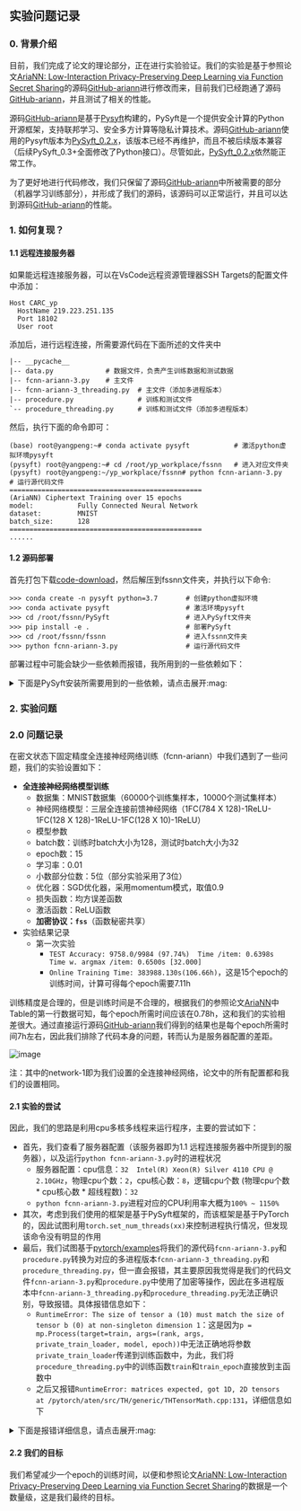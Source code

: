## 实验问题记录

### 0. 背景介绍

目前，我们完成了论文的理论部分，正在进行实验验证。我们的实验是基于参照论文[AriaNN: Low-Interaction Privacy-Preserving Deep Learning via Function Secret Sharing](https://petsymposium.org/popets/2022/popets-2022-0015.php)的源码[GitHub-ariann](https://github.com/LaRiffle/ariann)进行修改而来，目前我们已经跑通了源码[GitHub-ariann](https://github.com/LaRiffle/ariann)，并且测试了相关的性能。

源码[GitHub-ariann](https://github.com/LaRiffle/ariann)是基于[Pysyft](https://github.com/OpenMined/PySyft)构建的，PySyft是一个提供安全计算的Python开源框架，支持联邦学习、安全多方计算等隐私计算技术。源码[GitHub-ariann](https://github.com/LaRiffle/ariann)使用的Pysyft版本为[PySyft_0.2.x](https://github.com/OpenMined/PySyft/tree/PySyft/syft_0.2.x)，该版本已经不再维护，而且不被后续版本兼容（后续PySyft_0.3+全面修改了Python接口）。尽管如此，[PySyft_0.2.x](https://github.com/OpenMined/PySyft/tree/PySyft/syft_0.2.x)依然能正常工作。

为了更好地进行代码修改，我们只保留了源码[GitHub-ariann](https://github.com/LaRiffle/ariann)中所被需要的部分（机器学习训练部分），并形成了我们的源码，该源码可以正常运行，并且可以达到源码[GitHub-ariann](https://github.com/LaRiffle/ariann)的性能。

### 1. 如何复现？

#### 1.1 远程连接服务器

如果能远程连接服务器，可以在VsCode远程资源管理器SSH Targets的配置文件中添加：
```
Host CARC_yp
  HostName 219.223.251.135
  Port 18102
  User root
```
添加后，进行远程连接，所需要源代码在下面所述的文件夹中
```
|-- __pycache__
|-- data.py             # 数据文件，负责产生训练数据和测试数据
|-- fcnn-ariann-3.py    # 主文件
|-- fcnn-ariann-3_threading.py  # 主文件（添加多进程版本）
|-- procedure.py                # 训练和测试文件
`-- procedure_threading.py      # 训练和测试文件（添加多进程版本）

```

然后，执行下面的命令即可：
```
(base) root@yangpeng:~# conda activate pysyft           # 激活python虚拟环境pysyft
(pysyft) root@yangpeng:~# cd /root/yp_workplace/fssnn   # 进入对应文件夹
(pysyft) root@yangpeng:~/yp_workplace/fssnn# python fcnn-ariann-3.py    # 运行源代码文件
================================================
(AriaNN) Ciphertext Training over 15 epochs
model:           Fully Connected Neural Network
dataset:         MNIST
batch_size:      128
================================================
......
```

#### 1.2 源码部署

首先打包下载[code-download](https://resource-1305526482.cos.ap-guangzhou.myqcloud.com/Code/fssnn.zip)，然后解压到fssnn文件夹，并执行以下命令:

```
>>> conda create -n pysyft python=3.7       # 创建python虚拟环境
>>> conda activate pysyft                   # 激活环境pysyft
>>> cd /root/fssnn/PySyft                   # 进入PySyft文件夹
>>> pip install -e .                        # 部署PySyft
>>> cd /root/fssnn/fssnn                    # 进入fssnn文件夹
>>> python fcnn-ariann-3.py                 # 运行源代码文件 
```

部署过程中可能会缺少一些依赖而报错，我所用到的一些依赖如下：

<details>
<summary>下面是PySyft安装所需要用到的一些依赖，请点击展开:mag:</summary>

```
Package              Version     Editable project location
-------------------- ----------- --------------------------------
aioice               0.6.18
aiortc               0.9.28
attrs                22.1.0
av                   8.1.0
backcall             0.2.0
beautifulsoup4       4.11.1
bidict               0.22.0
bleach               5.0.1
certifi              2022.9.24
cffi                 1.15.1
chardet              3.0.4
click                7.1.2
crc32c               2.3
cryptography         38.0.4
debugpy              1.6.4
decorator            5.1.1
defusedxml           0.7.1
dill                 0.3.6
entrypoints          0.4
fastjsonschema       2.16.2
Flask                1.1.4
Flask-SocketIO       4.2.1
idna                 2.8
importlib-metadata   5.1.0
importlib-resources  1.5.0
ipykernel            6.9.2
ipython              7.34.0
ipython-genutils     0.2.0
itsdangerous         1.1.0
jedi                 0.18.2
Jinja2               2.11.3
jsonschema           4.17.3
jupyter-client       7.1.2
jupyter_core         4.12.0
jupyterlab-pygments  0.2.2
lz4                  3.0.2
MarkupSafe           2.1.1
matplotlib-inline    0.1.6
mistune              0.8.4
msgpack              1.0.4
msgpack-numpy        0.4.8
nbclient             0.5.13
nbconvert            6.4.5
nbformat             5.7.0
nest-asyncio         1.5.6
netifaces            0.11.0
notebook             5.7.8
numpy                1.18.5
openmined.threepio   0.2.0
pandocfilters        1.5.0
parso                0.8.3
pexpect              4.8.0
phe                  1.4.0
pickleshare          0.7.5
Pillow               9.3.0
pip                  22.2.2
pkgutil_resolve_name 1.3.10
prometheus-client    0.15.0
prompt-toolkit       3.0.36
protobuf             3.19.0
psutil               5.7.0
ptyprocess           0.7.0
pyarrow              2.0.0
pycparser            2.21
pyee                 9.0.4
Pygments             2.13.0
pylibsrtp            0.7.1
pyrsistent           0.19.2
python-dateutil      2.8.2
python-engineio      4.3.4
python-socketio      5.7.2
pyzmq                24.0.1
requests             2.22.0
requests-toolbelt    0.9.1
RestrictedPython     5.2
scipy                1.4.1
Send2Trash           1.8.0
setuptools           63.4.1
six                  1.16.0
soupsieve            2.3.2.post1
sycret               0.1.3
syft                 0.2.9       /root/yp_workplace/ariann/PySyft
syft-proto           0.5.3
tblib                1.6.0
terminado            0.13.3
testpath             0.6.0
torch                1.4.0
torchvision          0.5.0
tornado              4.5.3
traitlets            5.7.1
typing_extensions    4.4.0
urllib3              1.25.11
wcwidth              0.2.5
webencodings         0.5.1
websocket-client     0.57.0
websockets           8.1
Werkzeug             1.0.1
wheel                0.37.1
zipp                 3.11.0
```
</details>

### 2. 实验问题

### 2.0 问题记录

在密文状态下固定精度全连接神经网络训练（fcnn-ariann）中我们遇到了一些问题，我们的实验设置如下：
+ **全连接神经网络模型训练**
  +  数据集：MNIST数据集（60000个训练集样本，10000个测试集样本）
  +  神经网络模型：三层全连接前馈神经网络（1FC(784 X 128)-1ReLU-1FC(128 X 128)-1ReLU-1FC(128 X 10)-1ReLU）
  +  模型参数
    + batch数：训练时batch大小为128，测试时batch大小为32
    + epoch数：15
    + 学习率：0.01
    + 小数部分位数：5位（部分实验采用了3位）
  + 优化器：SGD优化器，采用momentum模式，取值0.9
  + 损失函数：均方误差函数
  + 激活函数：ReLU函数
  + **加密协议：`fss`**（函数秘密共享） 
+ 实验结果记录
  + 第一次实验
    + `TEST Accuracy: 9758.0/9984 (97.74%) 	Time /item: 0.6398s 	Time w. argmax /item: 0.6500s [32.000]`
    + `Online Training Time: 383988.130s(106.66h)`，这是15个epoch的训练时间，计算可得每个epoch需要7.11h

训练精度是合理的，但是训练时间是不合理的，根据我们的参照论文[AriaNN](https://petsymposium.org/popets/2022/popets-2022-0015.php)中Table的第一行数据可知，每个epoch所需时间应该在0.78h，这和我们的实验相差很大。通过直接运行源码[GitHub-ariann](https://github.com/LaRiffle/ariann)我们得到的结果也是每个epoch所需时间7h左右，因此我们排除了代码本身的问题，转而认为是服务器配置的差距。

![image](https://user-images.githubusercontent.com/66773755/208018770-b1300bb3-f9c0-42fc-adc8-c2c7d29dd2ec.png)


注：其中的network-1即为我们设置的全连接神经网络，论文中的所有配置都和我们的设置相同。

#### 2.1 实验的尝试

因此，我们的思路是利用cpu多核多线程来运行程序，主要的尝试如下：
+ 首先，我们查看了服务器配置（该服务器即为1.1 远程连接服务器中所提到的服务器），以及运行`python fcnn-ariann-3.py`时的进程状况
    + 服务器配置：cpu信息：`32  Intel(R) Xeon(R) Silver 4110 CPU @ 2.10GHz`，物理cpu个数：`2`，cpu核心数：`8`，逻辑cpu个数 (物理cpu个数 * cpu核心数 * 超线程数)：`32`
    + `python fcnn-ariann-3.py`进程对应的CPU利用率大概为`100% ~ 1150%`
+ 其次，考虑到我们使用的框架是基于PySyft框架的，而该框架是基于PyTorch的，因此试图利用`torch.set_num_threads(xx)`来控制进程执行情况，但发现该命令没有明显的作用
+ 最后，我们试图基于[pytorch/examples](https://github.com/pytorch/examples/tree/main/mnist_hogwild)将我们的源代码`fcnn-ariann-3.py`和`procedure.py`转换为对应的多进程版本`fcnn-ariann-3_threading.py`和`procedure_threading.py`，但一直会报错，其主要原因我觉得是我们的代码文件`fcnn-ariann-3.py`和`procedure.py`中使用了加密等操作，因此在多进程版本中`fcnn-ariann-3_threading.py`和`procedure_threading.py`无法正确识别，导致报错。具体报错信息如下：
  + `RuntimeError: The size of tensor a (10) must match the size of tensor b (0) at non-singleton dimension 1`：这是因为`p = mp.Process(target=train, args=(rank, args, private_train_loader, model, epoch))`中无法正确地将参数`private_train_loader`传递到训练函数中，为此，我们将`procedure_threading.py`中的训练函数`train`和`train_epoch`直接放到主函数中
  + 之后又报错`RuntimeError: matrices expected, got 1D, 2D tensors at /pytorch/aten/src/TH/generic/THTensorMath.cpp:131`，详细信息如下

<details>
<summary>下面是报错详细信息，请点击展开:mag:</summary>
  
```
(pysyft) root@yangpeng:~/yp_workplace/fssnn# python fcnn-ariann-3_threading.py
================================================
(AriaNN) Ciphertext Training over 15 epochs
model:           Fully Connected Neural Network
dataset:         MNIST
batch_size:      128
================================================
Process Process-1:
Traceback (most recent call last):
  File "/root/yp_workplace/ariann/PySyft/syft/frameworks/torch/tensors/interpreters/native.py", line 439, in handle_func_command
    cmd, args_, kwargs_, return_args_type=True
  File "/root/yp_workplace/ariann/PySyft/syft/generic/frameworks/hook/hook_args.py", line 170, in unwrap_args_from_function
    new_args = args_hook_function(args_)
  File "/root/yp_workplace/ariann/PySyft/syft/generic/frameworks/hook/hook_args.py", line 360, in <lambda>
    return lambda x: f(lambdas, x)
  File "/root/yp_workplace/ariann/PySyft/syft/generic/frameworks/hook/hook_args.py", line 538, in three_fold
    lambdas[0](args_[0], **kwargs),
  File "/root/yp_workplace/ariann/PySyft/syft/generic/frameworks/hook/hook_args.py", line 335, in <lambda>
    else lambda i: forward_func[type(i)](i)
  File "/root/yp_workplace/ariann/PySyft/syft/frameworks/torch/hook/hook_args.py", line 27, in <lambda>
    else (_ for _ in ()).throw(PureFrameworkTensorFoundError),
  File "/root/yp_workplace/ariann/PySyft/syft/frameworks/torch/hook/hook_args.py", line 27, in <genexpr>
    else (_ for _ in ()).throw(PureFrameworkTensorFoundError),
syft.exceptions.PureFrameworkTensorFoundError

During handling of the above exception, another exception occurred:

Traceback (most recent call last):
  File "/root/miniconda3/envs/pysyft/lib/python3.7/multiprocessing/process.py", line 297, in _bootstrap
    self.run()
  File "/root/miniconda3/envs/pysyft/lib/python3.7/multiprocessing/process.py", line 99, in run
    self._target(*self._args, **self._kwargs)
  File "/root/yp_workplace/fssnn/fcnn-ariann-3_threading.py", line 104, in train
    train_epoch(args, model, private_train_loader, optimizer, epoch)
  File "/root/yp_workplace/fssnn/fcnn-ariann-3_threading.py", line 129, in train_epoch
    loss[0] = forward(optimizer, model, data, target)   # 前向传播
  File "/root/yp_workplace/fssnn/fcnn-ariann-3_threading.py", line 119, in forward
    output = model(data)
  File "/root/miniconda3/envs/pysyft/lib/python3.7/site-packages/torch/nn/modules/module.py", line 532, in __call__
    result = self.forward(*input, **kwargs)
  File "/root/yp_workplace/fssnn/fcnn-ariann-3_threading.py", line 33, in forward
    x = F.relu(self.fc1(x))          # 此处的relu函数是秘密协议中的relu函数，不能自定义
  File "/root/miniconda3/envs/pysyft/lib/python3.7/site-packages/torch/nn/modules/module.py", line 532, in __call__
    result = self.forward(*input, **kwargs)
  File "/root/miniconda3/envs/pysyft/lib/python3.7/site-packages/torch/nn/modules/linear.py", line 87, in forward
    return F.linear(input, self.weight, self.bias)
  File "/root/yp_workplace/ariann/PySyft/syft/generic/frameworks/hook/hook.py", line 345, in overloaded_func
    response = handle_func_command(command)
  File "/root/yp_workplace/ariann/PySyft/syft/frameworks/torch/tensors/interpreters/native.py", line 482, in handle_func_command
    response = cls._get_response(cmd, args_, kwargs_)
  File "/root/yp_workplace/ariann/PySyft/syft/frameworks/torch/tensors/interpreters/native.py", line 516, in _get_response
    response = command_method(*args_, **kwargs_)
  File "/root/miniconda3/envs/pysyft/lib/python3.7/site-packages/torch/nn/functional.py", line 1370, in linear
    ret = torch.addmm(bias, input, weight.t())
  File "/root/yp_workplace/ariann/PySyft/syft/generic/frameworks/hook/hook.py", line 345, in overloaded_func
    response = handle_func_command(command)
  File "/root/yp_workplace/ariann/PySyft/syft/frameworks/torch/tensors/interpreters/native.py", line 482, in handle_func_command
    response = cls._get_response(cmd, args_, kwargs_)
  File "/root/yp_workplace/ariann/PySyft/syft/frameworks/torch/tensors/interpreters/native.py", line 516, in _get_response
    response = command_method(*args_, **kwargs_)
RuntimeError: matrices expected, got 1D, 2D tensors at /pytorch/aten/src/TH/generic/THTensorMath.cpp:131
Process Process-3:
Traceback (most recent call last):
  File "/root/yp_workplace/ariann/PySyft/syft/frameworks/torch/tensors/interpreters/native.py", line 439, in handle_func_command
    cmd, args_, kwargs_, return_args_type=True
  File "/root/yp_workplace/ariann/PySyft/syft/generic/frameworks/hook/hook_args.py", line 170, in unwrap_args_from_function
    new_args = args_hook_function(args_)
  File "/root/yp_workplace/ariann/PySyft/syft/generic/frameworks/hook/hook_args.py", line 360, in <lambda>
    return lambda x: f(lambdas, x)
  File "/root/yp_workplace/ariann/PySyft/syft/generic/frameworks/hook/hook_args.py", line 538, in three_fold
    lambdas[0](args_[0], **kwargs),
  File "/root/yp_workplace/ariann/PySyft/syft/generic/frameworks/hook/hook_args.py", line 335, in <lambda>
    else lambda i: forward_func[type(i)](i)
  File "/root/yp_workplace/ariann/PySyft/syft/frameworks/torch/hook/hook_args.py", line 27, in <lambda>
    else (_ for _ in ()).throw(PureFrameworkTensorFoundError),
  File "/root/yp_workplace/ariann/PySyft/syft/frameworks/torch/hook/hook_args.py", line 27, in <genexpr>
    else (_ for _ in ()).throw(PureFrameworkTensorFoundError),
syft.exceptions.PureFrameworkTensorFoundError

During handling of the above exception, another exception occurred:

Traceback (most recent call last):
  File "/root/miniconda3/envs/pysyft/lib/python3.7/multiprocessing/process.py", line 297, in _bootstrap
    self.run()
  File "/root/miniconda3/envs/pysyft/lib/python3.7/multiprocessing/process.py", line 99, in run
    self._target(*self._args, **self._kwargs)
  File "/root/yp_workplace/fssnn/fcnn-ariann-3_threading.py", line 104, in train
    train_epoch(args, model, private_train_loader, optimizer, epoch)
  File "/root/yp_workplace/fssnn/fcnn-ariann-3_threading.py", line 129, in train_epoch
    loss[0] = forward(optimizer, model, data, target)   # 前向传播
  File "/root/yp_workplace/fssnn/fcnn-ariann-3_threading.py", line 119, in forward
    output = model(data)
  File "/root/miniconda3/envs/pysyft/lib/python3.7/site-packages/torch/nn/modules/module.py", line 532, in __call__
    result = self.forward(*input, **kwargs)
  File "/root/yp_workplace/fssnn/fcnn-ariann-3_threading.py", line 33, in forward
    x = F.relu(self.fc1(x))          # 此处的relu函数是秘密协议中的relu函数，不能自定义
  File "/root/miniconda3/envs/pysyft/lib/python3.7/site-packages/torch/nn/modules/module.py", line 532, in __call__
    result = self.forward(*input, **kwargs)
  File "/root/miniconda3/envs/pysyft/lib/python3.7/site-packages/torch/nn/modules/linear.py", line 87, in forward
    return F.linear(input, self.weight, self.bias)
  File "/root/yp_workplace/ariann/PySyft/syft/generic/frameworks/hook/hook.py", line 345, in overloaded_func
    response = handle_func_command(command)
  File "/root/yp_workplace/ariann/PySyft/syft/frameworks/torch/tensors/interpreters/native.py", line 482, in handle_func_command
    response = cls._get_response(cmd, args_, kwargs_)
  File "/root/yp_workplace/ariann/PySyft/syft/frameworks/torch/tensors/interpreters/native.py", line 516, in _get_response
    response = command_method(*args_, **kwargs_)
  File "/root/miniconda3/envs/pysyft/lib/python3.7/site-packages/torch/nn/functional.py", line 1370, in linear
    ret = torch.addmm(bias, input, weight.t())
  File "/root/yp_workplace/ariann/PySyft/syft/generic/frameworks/hook/hook.py", line 345, in overloaded_func
    response = handle_func_command(command)
  File "/root/yp_workplace/ariann/PySyft/syft/frameworks/torch/tensors/interpreters/native.py", line 482, in handle_func_command
    response = cls._get_response(cmd, args_, kwargs_)
  File "/root/yp_workplace/ariann/PySyft/syft/frameworks/torch/tensors/interpreters/native.py", line 516, in _get_response
    response = command_method(*args_, **kwargs_)
RuntimeError: matrices expected, got 1D, 2D tensors at /pytorch/aten/src/TH/generic/THTensorMath.cpp:131
Process Process-2:
Traceback (most recent call last):
  File "/root/yp_workplace/ariann/PySyft/syft/frameworks/torch/tensors/interpreters/native.py", line 439, in handle_func_command
    cmd, args_, kwargs_, return_args_type=True
  File "/root/yp_workplace/ariann/PySyft/syft/generic/frameworks/hook/hook_args.py", line 170, in unwrap_args_from_function
    new_args = args_hook_function(args_)
  File "/root/yp_workplace/ariann/PySyft/syft/generic/frameworks/hook/hook_args.py", line 360, in <lambda>
    return lambda x: f(lambdas, x)
  File "/root/yp_workplace/ariann/PySyft/syft/generic/frameworks/hook/hook_args.py", line 538, in three_fold
    lambdas[0](args_[0], **kwargs),
  File "/root/yp_workplace/ariann/PySyft/syft/generic/frameworks/hook/hook_args.py", line 335, in <lambda>
    else lambda i: forward_func[type(i)](i)
  File "/root/yp_workplace/ariann/PySyft/syft/frameworks/torch/hook/hook_args.py", line 27, in <lambda>
    else (_ for _ in ()).throw(PureFrameworkTensorFoundError),
  File "/root/yp_workplace/ariann/PySyft/syft/frameworks/torch/hook/hook_args.py", line 27, in <genexpr>
    else (_ for _ in ()).throw(PureFrameworkTensorFoundError),
syft.exceptions.PureFrameworkTensorFoundError

During handling of the above exception, another exception occurred:

Traceback (most recent call last):
  File "/root/miniconda3/envs/pysyft/lib/python3.7/multiprocessing/process.py", line 297, in _bootstrap
    self.run()
  File "/root/miniconda3/envs/pysyft/lib/python3.7/multiprocessing/process.py", line 99, in run
    self._target(*self._args, **self._kwargs)
  File "/root/yp_workplace/fssnn/fcnn-ariann-3_threading.py", line 104, in train
    train_epoch(args, model, private_train_loader, optimizer, epoch)
  File "/root/yp_workplace/fssnn/fcnn-ariann-3_threading.py", line 129, in train_epoch
    loss[0] = forward(optimizer, model, data, target)   # 前向传播
  File "/root/yp_workplace/fssnn/fcnn-ariann-3_threading.py", line 119, in forward
    output = model(data)
  File "/root/miniconda3/envs/pysyft/lib/python3.7/site-packages/torch/nn/modules/module.py", line 532, in __call__
    result = self.forward(*input, **kwargs)
  File "/root/yp_workplace/fssnn/fcnn-ariann-3_threading.py", line 33, in forward
    x = F.relu(self.fc1(x))          # 此处的relu函数是秘密协议中的relu函数，不能自定义
  File "/root/miniconda3/envs/pysyft/lib/python3.7/site-packages/torch/nn/modules/module.py", line 532, in __call__
    result = self.forward(*input, **kwargs)
  File "/root/miniconda3/envs/pysyft/lib/python3.7/site-packages/torch/nn/modules/linear.py", line 87, in forward
    return F.linear(input, self.weight, self.bias)
  File "/root/yp_workplace/ariann/PySyft/syft/generic/frameworks/hook/hook.py", line 345, in overloaded_func
    response = handle_func_command(command)
  File "/root/yp_workplace/ariann/PySyft/syft/frameworks/torch/tensors/interpreters/native.py", line 482, in handle_func_command
    response = cls._get_response(cmd, args_, kwargs_)
  File "/root/yp_workplace/ariann/PySyft/syft/frameworks/torch/tensors/interpreters/native.py", line 516, in _get_response
    response = command_method(*args_, **kwargs_)
  File "/root/miniconda3/envs/pysyft/lib/python3.7/site-packages/torch/nn/functional.py", line 1370, in linear
    ret = torch.addmm(bias, input, weight.t())
  File "/root/yp_workplace/ariann/PySyft/syft/generic/frameworks/hook/hook.py", line 345, in overloaded_func
    response = handle_func_command(command)
  File "/root/yp_workplace/ariann/PySyft/syft/frameworks/torch/tensors/interpreters/native.py", line 482, in handle_func_command
    response = cls._get_response(cmd, args_, kwargs_)
  File "/root/yp_workplace/ariann/PySyft/syft/frameworks/torch/tensors/interpreters/native.py", line 516, in _get_response
    response = command_method(*args_, **kwargs_)
RuntimeError: matrices expected, got 1D, 2D tensors at /pytorch/aten/src/TH/generic/THTensorMath.cpp:131
  
```
</details>

#### 2.2 我们的目标

我们希望减少一个epoch的训练时间，以便和参照论文[AriaNN: Low-Interaction Privacy-Preserving Deep Learning via Function Secret Sharing](https://petsymposium.org/popets/2022/popets-2022-0015.php)的数据是一个数量级，这是我们最终的目标。
  
